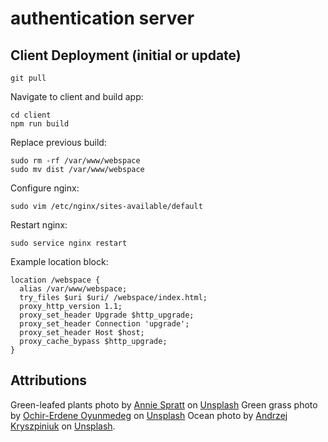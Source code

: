 # authentication server

## Client Deployment (initial or update)
```
git pull
```
Navigate to client and build app:
```
cd client
npm run build
```
Replace previous build:
```
sudo rm -rf /var/www/webspace
sudo mv dist /var/www/webspace
```
Configure nginx:
```
sudo vim /etc/nginx/sites-available/default
```
Restart nginx:
```
sudo service nginx restart
```
Example location block:
```
location /webspace {
  alias /var/www/webspace;
  try_files $uri $uri/ /webspace/index.html;
  proxy_http_version 1.1;
  proxy_set_header Upgrade $http_upgrade;
  proxy_set_header Connection 'upgrade';
  proxy_set_header Host $host;
  proxy_cache_bypass $http_upgrade;
}
```

## Attributions
Green-leafed plants photo by <a href="https://unsplash.com/@anniespratt?utm_source=unsplash&utm_medium=referral&utm_content=creditCopyText">Annie Spratt</a> on <a href="https://unsplash.com/photos/vWFIbUrcK8s?utm_source=unsplash&utm_medium=referral&utm_content=creditCopyText">Unsplash</a>
Green grass photo by <a href="https://unsplash.com/@chiklad?utm_source=unsplash&utm_medium=referral&utm_content=creditCopyText">Ochir-Erdene Oyunmedeg</a> on <a href="https://unsplash.com/photos/LmyPLbbUWhA?utm_source=unsplash&utm_medium=referral&utm_content=creditCopyText">Unsplash</a>
Ocean photo by <a href="https://unsplash.com/@kryszpin?utm_source=unsplash&utm_medium=referral&utm_content=creditCopyText">Andrzej Kryszpiniuk</a> on <a href="https://unsplash.com/wallpapers/nature/ocean?utm_source=unsplash&utm_medium=referral&utm_content=creditCopyText">Unsplash</a>.